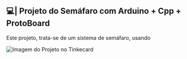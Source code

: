 ## 💻| Projeto do Semáfaro com Arduino + Cpp + ProtoBoard

  Este projeto, trata-se de um sistema de semáfaro, usando

![Imagem do Projeto no Tinkecard](https://github.com/user-attachments/assets/49206bc0-7cde-4ada-b7f5-ab6e50eed3be)
